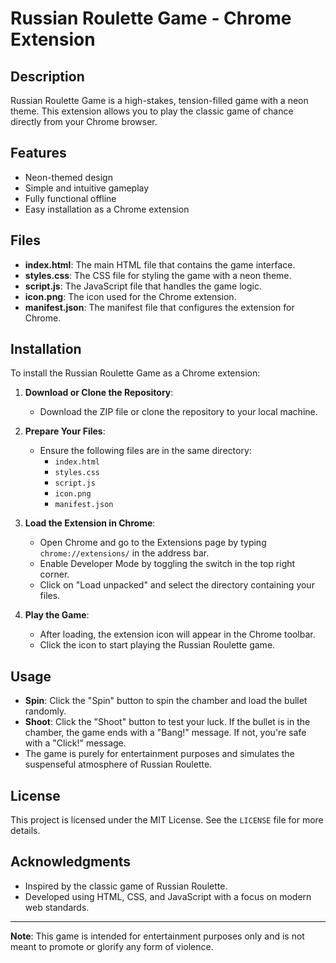 # Russian Roulette Game - Chrome Extension

## Description

Russian Roulette Game is a high-stakes, tension-filled game with a neon theme. This extension allows you to play the classic game of chance directly from your Chrome browser.

## Features

- Neon-themed design
- Simple and intuitive gameplay
- Fully functional offline
- Easy installation as a Chrome extension

## Files

- **index.html**: The main HTML file that contains the game interface.
- **styles.css**: The CSS file for styling the game with a neon theme.
- **script.js**: The JavaScript file that handles the game logic.
- **icon.png**: The icon used for the Chrome extension.
- **manifest.json**: The manifest file that configures the extension for Chrome.

## Installation

To install the Russian Roulette Game as a Chrome extension:

1. **Download or Clone the Repository**:
   - Download the ZIP file or clone the repository to your local machine.

2. **Prepare Your Files**:
   - Ensure the following files are in the same directory:
     - `index.html`
     - `styles.css`
     - `script.js`
     - `icon.png`
     - `manifest.json`

3. **Load the Extension in Chrome**:
   - Open Chrome and go to the Extensions page by typing `chrome://extensions/` in the address bar.
   - Enable Developer Mode by toggling the switch in the top right corner.
   - Click on "Load unpacked" and select the directory containing your files.

4. **Play the Game**:
   - After loading, the extension icon will appear in the Chrome toolbar.
   - Click the icon to start playing the Russian Roulette game.

## Usage

- **Spin**: Click the "Spin" button to spin the chamber and load the bullet randomly.
- **Shoot**: Click the "Shoot" button to test your luck. If the bullet is in the chamber, the game ends with a "Bang!" message. If not, you're safe with a "Click!" message.
- The game is purely for entertainment purposes and simulates the suspenseful atmosphere of Russian Roulette.

## License

This project is licensed under the MIT License. See the `LICENSE` file for more details.

## Acknowledgments

- Inspired by the classic game of Russian Roulette.
- Developed using HTML, CSS, and JavaScript with a focus on modern web standards.

---

**Note**: This game is intended for entertainment purposes only and is not meant to promote or glorify any form of violence.

